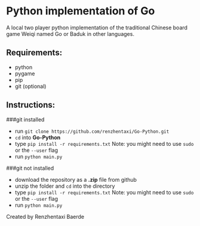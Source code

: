 Python implementation of Go
===========================

A local two player python implementation of the traditional
Chinese board game Weiqi named Go or Baduk in other languages.


**Requirements:**
----------------
  * python
  * pygame
  * pip
  * git (optional)
  
  
**Instructions:**
----------------

###git installed


  * run `git clone https://github.com/renzhentaxi/Go-Python.git`
  * `cd` into **Go-Python**
  * type `pip install -r requirements.txt` Note: you might need to use `sudo` or the `--user` flag
  * run `python main.py`
  
###git not installed

  * download the repository as a **.zip** file from github
  * unzip the folder and `cd` into the directory
  * type `pip install -r requirements.txt` Note: you might need to use `sudo` or the `--user` flag
  * run `python main.py`
  
  
Created by Renzhentaxi Baerde
